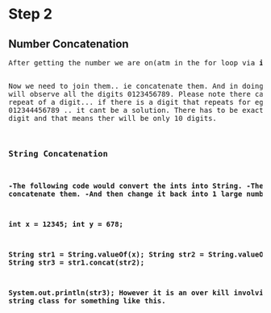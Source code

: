 # Step 2
<h2>Number Concatenation</h2>
<pre>
After getting the number we are on(atm in the for loop via <b>i</b>) we have saved its square and cube to 2 separate int variables.

Now we need to join them.. ie concatenate them. And in doing so we will observe all the digits 0123456789. 
Please note there can be no repeat of a digit... if there is a digit that repeats for eg 012344456789 .. it cant be a solution.
There has to be exactly 1 of each digit and that means ther will be only 10 digits.

### <b>String Concatenation<b>
 -The following code would convert the ints into String.
 -Then we can concatenate them.
 -And then change it back into 1 large number.
 
int x = 12345;
int y = 678;

String str1 = String.valueOf(x);
String str2 = String.valueOf(y);
String str3 = str1.concat(str2);

System.out.println(str3); 
However it is an over kill involving the string class for something like this.        
 




</pre>
